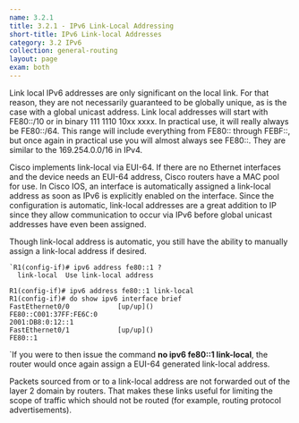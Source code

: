 ```yaml
---
name: 3.2.1
title: 3.2.1 - IPv6 Link-Local Addressing
short-title: IPv6 Link-local Addresses
category: 3.2 IPv6
collection: general-routing
layout: page
exam: both
---
```

Link local IPv6 addresses are only significant on the local link. For that reason, they are not necessarily guaranteed to be globally unique, as is the case with a global unicast address. Link local addresses will start with FE80::/10 or in binary 111 1110 10xx xxxx. In practical use, it will really always be FE80::/64.  This range will include everything from FE80:: through FEBF::, but once again in practical use you will almost always see FE80::. They are similar to the 169.254.0.0/16 in IPv4.


Cisco implements link-local via EUI-64. If there are no Ethernet interfaces and the device needs an EUI-64 address, Cisco routers have a MAC pool for use. In Cisco IOS, an interface is automatically assigned a link-local address as soon as  IPv6 is explicitly enabled on the interface. Since the configuration is automatic, link-local addresses are a great addition to IP since they allow communication to occur via IPv6 before global unicast addresses have even been assigned.

Though link-local address is automatic, you still have the ability to manually assign a link-local address if desired.
```
`R1(config-if)# ipv6 address fe80::1 ?
  link-local  Use link-local address

R1(config-if)# ipv6 address fe80::1 link-local
R1(config-if)# do show ipv6 interface brief 
FastEthernet0/0            [up/up]()
FE80::C001:37FF:FE6C:0
2001:DB8:0:12::1
FastEthernet0/1            [up/up]()
FE80::1
```
`If you were to then issue the command **no ipv6 fe80::1 link-local**, the router would once again assign a EUI-64 generated link-local address.

Packets sourced from or to a link-local address are not forwarded out of the layer 2 domain by routers. That makes these links useful for limiting the scope of traffic which should not be routed (for example, routing protocol advertisements).


